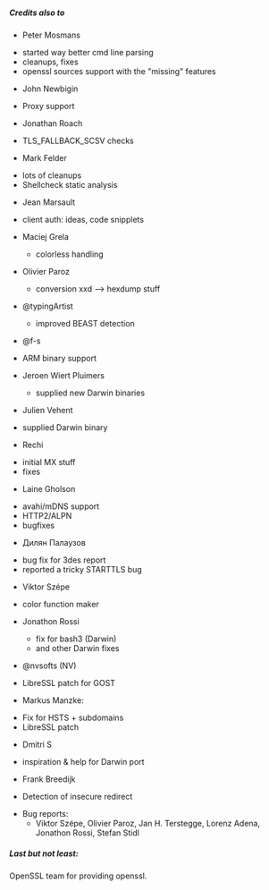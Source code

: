 

##### Credits also to

* Peter Mosmans
 - started way better cmd line parsing
 - cleanups, fixes
 - openssl sources support with the "missing" features

* John Newbigin
 - Proxy support

* Jonathan Roach
 - TLS_FALLBACK_SCSV checks

* Mark Felder
 - lots of cleanups
 - Shellcheck static analysis

* Jean Marsault
 - client auth: ideas, code snipplets
 
* Maciej Grela 
  - colorless handling

* Olivier Paroz
  - conversion xxd --> hexdump stuff 

* @typingArtist
  - improved BEAST detection

* @f-s
 - ARM binary support  

* Jeroen Wiert Pluimers
  - supplied new Darwin binaries

* Julien Vehent
 - supplied Darwin binary

* Rechi
 - initial MX stuff
 - fixes

* Laine Gholson
 - avahi/mDNS support
 - HTTP2/ALPN
 - bugfixes

* Дилян Палаузов
 - bug fix for 3des report
 - reported a tricky STARTTLS bug

* Viktor Szépe
 - color function maker

* Jonathon Rossi
  - fix for bash3 (Darwin)
  - and other Darwin fixes

* @nvsofts (NV)
 - LibreSSL patch for GOST

* Markus Manzke: 
 - Fix for HSTS + subdomains
 - LibreSSL patch

* Dmitri S
 - inspiration & help for Darwin port

* Frank Breedijk
 - Detection of insecure redirect

* Bug reports:
  - Viktor Szépe, Olivier Paroz, Jan H. Terstegge, Lorenz Adena, Jonathon Rossi, Stefan Stidl

##### Last but not least:

OpenSSL team for providing openssl.


